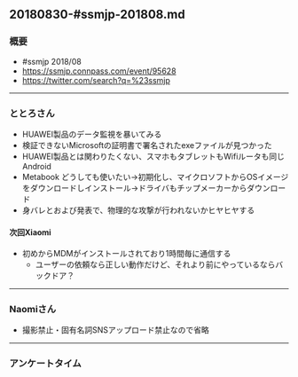20180830-#ssmjp-201808.md
-----

### 概要

* #ssmjp 2018/08
* https://ssmjp.connpass.com/event/95628
* https://twitter.com/search?q=%23ssmjp

-----

### ととろさん

* HUAWEI製品のデータ監視を暴いてみる
* 検証できないMicrosoftの証明書で署名されたexeファイルが見つかった
* HUAWEI製品とは関わりたくない、スマホもタブレットもWifiルータも同じAndroid
* Metabook どうしても使いたい→初期化し、マイクロソフトからOSイメージをダウンロードしインストール→ドライバもチップメーカーからダウンロード
* 身バレとおよび発表で、物理的な攻撃が行われないかヒヤヒヤする

#### 次回Xiaomi

* 初めからMDMがインストールされており1時間毎に通信する
  * ユーザーの依頼なら正しい動作だけど、それより前にやっているならバックドア？

------

### Naomiさん

* 撮影禁止・固有名詞SNSアップロード禁止なので省略

-----

### アンケートタイム
